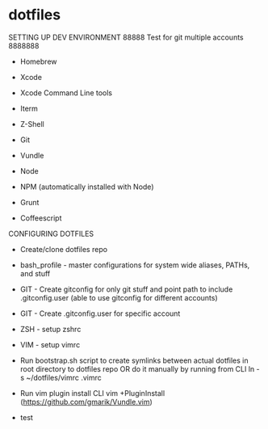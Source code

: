 dotfiles
========
SETTING UP DEV ENVIRONMENT
88888   Test for git multiple accounts 8888888

* Homebrew
* Xcode
* Xcode Command Line tools

* Iterm
* Z-Shell

* Git
* Vundle

* Node
* NPM (automatically installed with Node)
* Grunt
* Coffeescript

CONFIGURING DOTFILES

* Create/clone dotfiles repo
* bash_profile - master configurations for system wide aliases, PATHs, and stuff
* GIT - Create gitconfig for only git stuff and point path to include .gitconfig.user (able to use gitconfig for different accounts)
* GIT - Create .gitconfig.user for specific account
* ZSH - setup zshrc
* VIM - setup vimrc
* Run bootstrap.sh script to create symlinks between actual dotfiles in root directory to dotfiles repo OR do it manually by running from CLI ln -s ~/dotfiles/vimrc .vimrc
* Run vim plugin install CLI vim +PluginInstall (https://github.com/gmarik/Vundle.vim)

* test
